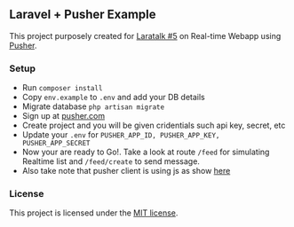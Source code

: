 ## Laravel + Pusher Example

This project purposely created for [Laratalk #5](https://web.facebook.com/events/1813069609012345/) on Real-time Webapp using [Pusher](https://pusher.com).

### Setup
- Run `composer install`
- Copy `env.example` to `.env` and add your DB details
- Migrate database `php artisan migrate`
- Sign up at [pusher.com](https://pusher.com)
- Create project and you will be given cridentials such api key, secret, etc
- Update your `.env` for `PUSHER_APP_ID, PUSHER_APP_KEY, PUSHER_APP_SECRET`
- Now your are ready to Go!. Take a look at route `/feed` for simulating Realtime list and `/feed/create` to send message.
- Also take note that pusher client is using js as show [here](https://pusher.com/docs/javascript_quick_start)

### License

This project is licensed under the [MIT license](http://opensource.org/licenses/MIT).
